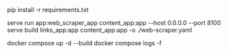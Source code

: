 pip install -r requirements.txt

serve run app:web_scraper_app content_app:app --host 0.0.0.0 --port 8100
serve build links_app:app content_app:app -o ./web-scraper.yaml

docker compose up -d --build
docker compose logs -f